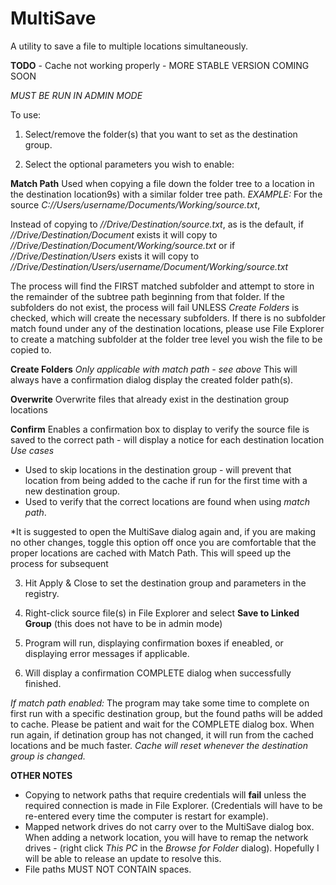# MultiSave
A utility to save a file to multiple locations simultaneously.

**TODO** - Cache not working properly - MORE STABLE VERSION COMING SOON

*MUST BE RUN IN ADMIN MODE*

To use:

1. Select/remove the folder(s) that you want to set as the destination group.

2. Select the optional parameters you wish to enable:

  **Match Path**
  Used when copying a file down the folder tree to a location in the destination location9s) with a similar folder tree path.
  *EXAMPLE:*
  For the source *C://Users/username/Documents/Working/source.txt*,
  
  Instead of copying to
  *//Drive/Destination/source.txt*, as is the default, 
  if *//Drive/Destination/Document* exists 
  it will copy to
  *//Drive/Destination/Document/Working/source.txt*
  or if *//Drive/Destination/Users* exists
  it will copy to
  *//Drive/Destination/Users/username/Document/Working/source.txt*
  
  The process will find the FIRST matched subfolder and attempt to store in the remainder of the subtree path beginning from that folder. If the subfolders do not exist, the process will fail UNLESS *Create Folders* is checked, which will create the necessary subfolders.
  If there is no subfolder match found under any of the destination locations, please use File Explorer to create a matching subfolder at the folder tree level you wish the file to be copied to.

  **Create Folders**
  *Only applicable with match path - see above*
  This will always have a confirmation dialog display the created folder path(s).

  **Overwrite**
  Overwrite files that already exist in the destination group locations

  **Confirm**
  Enables a confirmation box to display to verify the source file is saved to the correct path - will display a notice for each       destination location
  *Use cases*
  * Used to skip locations in the destination group - will prevent that location from being added to the cache if run for the first time with a new destination group.
  * Used to verify that the correct locations are found when using *match path*.
  
  *It is suggested to open the MultiSave dialog again and, if you are making no other changes, toggle this option off once you are comfortable that the proper locations are cached with Match Path. This will speed up the process for subsequent 

3. Hit Apply & Close to set the destination group and parameters in the registry.

4. Right-click source file(s) in File Explorer and select **Save to Linked Group** (this does not have to be in admin mode)

5. Program will run, displaying confirmation boxes if eneabled, or displaying error messages if applicable.

6. Will display a confirmation COMPLETE dialog when successfully finished.

*If match path enabled:*
The program may take some time to complete on first run with a specific destination group, but the found paths will be added to cache. Please be patient and wait for the COMPLETE dialog box.
When run again, if detination group has not changed, it will run from the cached locations and be much faster.
*Cache will reset whenever the destination group is changed.*

**OTHER NOTES**
* Copying to network paths that require credentials will **fail** unless the required connection is made in File Explorer. (Credentials will have to be re-entered every time the computer is restart for example).
* Mapped network drives do not carry over to the MultiSave dialog box. When adding a network location, you will have to remap the network drives - (right click *This PC* in the *Browse for Folder* dialog). Hopefully I will be able to release an update to resolve this.
* File paths MUST NOT CONTAIN spaces.




